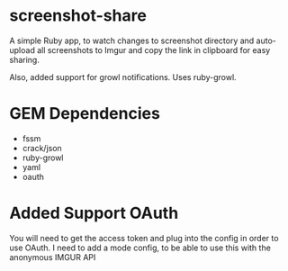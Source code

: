 screenshot-share
================

A simple Ruby app, to watch changes to screenshot directory and auto-upload all screenshots to Imgur and copy the link in clipboard for easy sharing.

Also, added support for growl notifications. Uses ruby-growl.


GEM Dependencies
================

- fssm
- crack/json
- ruby-growl
- yaml
- oauth


Added Support OAuth
===================

You will need to get the access token and plug into the config in order to use OAuth. I need to add a mode config, to be able to use this with the anonymous IMGUR API